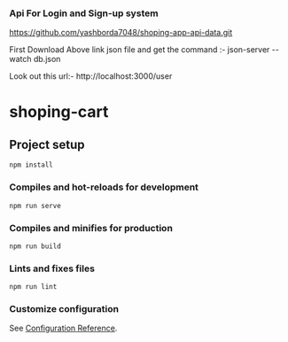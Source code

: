 ### Api For Login and Sign-up system

https://github.com/yashborda7048/shoping-app-api-data.git

First Download Above link json file
and get the command :-  json-server --watch db.json

Look out this url:- http://localhost:3000/user

# shoping-cart

## Project setup
```
npm install
```

### Compiles and hot-reloads for development
```
npm run serve
```

### Compiles and minifies for production
```
npm run build
```

### Lints and fixes files
```
npm run lint
```



### Customize configuration
See [Configuration Reference](https://cli.vuejs.org/config/).

